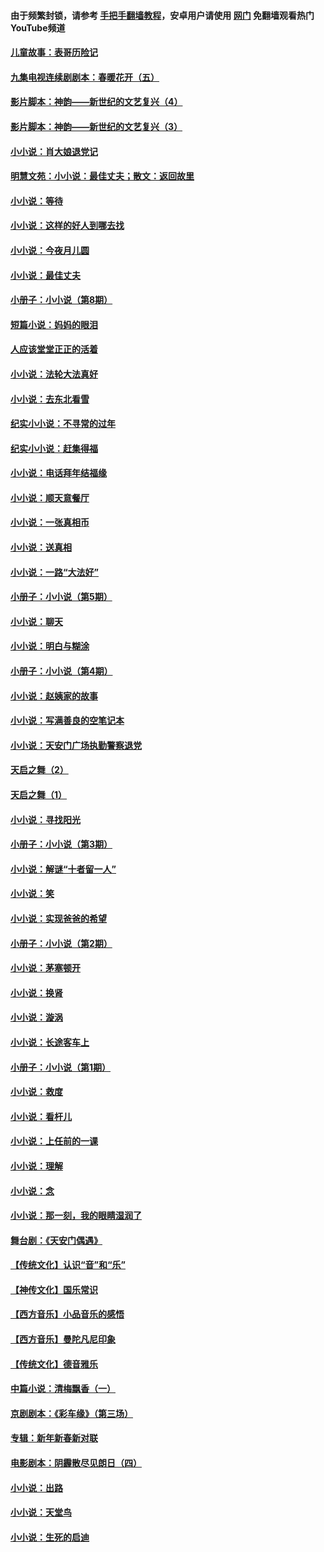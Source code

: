 #### 由于频繁封锁，请参考 [手把手翻墙教程](https://github.com/gfw-breaker/guides/wiki/)，安卓用户请使用 [网门](https://github.com/gfw-breaker/nogfw/blob/master/dl.md?t=05220101) 免翻墙观看热门YouTube频道 

#### [儿童故事：表哥历险记](../pages/328/383535.md?t=05220101) 

#### [九集电视连续剧剧本：春暖花开（五）](../pages/328/275919.md?t=05220101) 

#### [影片脚本：神韵——新世纪的文艺复兴（4）](../pages/328/266089.md?t=05220101) 

#### [影片脚本：神韵——新世纪的文艺复兴（3）](../pages/328/266087.md?t=05220101) 

#### [小小说：肖大娘退党记](../pages/328/239807.md?t=05220101) 

#### [明慧文苑：小小说：最佳丈夫；散文：返回故里](../pages/328/3439.md?t=05220101) 

#### [小小说：等待](../pages/328/223927.md?t=05220101) 

#### [小小说：这样的好人到哪去找](../pages/328/209396.md?t=05220101) 

#### [小小说：今夜月儿圆](../pages/328/193588.md?t=05220101) 

#### [小小说：最佳丈夫](../pages/328/190938.md?t=05220101) 

#### [小册子：小小说（第8期）](../pages/328/188202.md?t=05220101) 

#### [短篇小说：妈妈的眼泪](../pages/328/187712.md?t=05220101) 

#### [人应该堂堂正正的活着](../pages/328/182430.md?t=05220101) 

#### [小小说：法轮大法真好](../pages/328/174669.md?t=05220101) 

#### [小小说：去东北看雪](../pages/328/173882.md?t=05220101) 

#### [纪实小小说：不寻常的过年](../pages/328/173187.md?t=05220101) 

#### [纪实小小说：赶集得福](../pages/328/172652.md?t=05220101) 

#### [小小说：电话拜年结福缘](../pages/328/172533.md?t=05220101) 

#### [小小说：顺天意餐厅](../pages/328/170182.md?t=05220101) 

#### [小小说：一张真相币](../pages/328/169410.md?t=05220101) 

#### [小小说：送真相](../pages/328/166713.md?t=05220101) 

#### [小小说：一路“大法好”](../pages/328/162016.md?t=05220101) 

#### [小册子：小小说（第5期）](../pages/328/161131.md?t=05220101) 

#### [小小说：聊天](../pages/328/159640.md?t=05220101) 

#### [小小说：明白与糊涂](../pages/328/158101.md?t=05220101) 

#### [小册子：小小说（第4期）](../pages/328/158006.md?t=05220101) 

#### [小小说：赵姨家的故事](../pages/328/157843.md?t=05220101) 

#### [小小说：写满善良的空笔记本](../pages/328/157382.md?t=05220101) 

#### [小小说：天安门广场执勤警察退党](../pages/328/156982.md?t=05220101) 

#### [天启之舞（2）](../pages/328/153440.md?t=05220101) 

#### [天启之舞（1）](../pages/328/153439.md?t=05220101) 

#### [小小说：寻找阳光](../pages/328/153065.md?t=05220101) 

#### [小册子：小小说（第3期）](../pages/328/151715.md?t=05220101) 

#### [小小说：解谜“十者留一人”](../pages/328/148967.md?t=05220101) 

#### [小小说：笑](../pages/328/148905.md?t=05220101) 

#### [小小说：实现爸爸的希望](../pages/328/148096.md?t=05220101) 

#### [小册子：小小说（第2期）](../pages/328/147214.md?t=05220101) 

#### [小小说：茅塞顿开](../pages/328/147030.md?t=05220101) 

#### [小小说：换肾](../pages/328/146770.md?t=05220101) 

#### [小小说：漩涡](../pages/328/146683.md?t=05220101) 

#### [小小说：长途客车上](../pages/328/145076.md?t=05220101) 

#### [小册子：小小说（第1期）](../pages/328/143963.md?t=05220101) 

#### [小小说：救度](../pages/328/143927.md?t=05220101) 

#### [小小说：看杆儿](../pages/328/142137.md?t=05220101) 

#### [小小说：上任前的一课](../pages/328/140808.md?t=05220101) 

#### [小小说：理解](../pages/328/140476.md?t=05220101) 

#### [小小说：念](../pages/328/139513.md?t=05220101) 

#### [小小说：那一刻，我的眼睛湿润了](../pages/328/138476.md?t=05220101) 

#### [舞台剧：《天安门偶遇》](../pages/328/117155.md?t=05220101) 

#### [【传统文化】认识“音”和“乐”](../pages/328/108667.md?t=05220101) 

#### [【神传文化】国乐常识](../pages/328/104225.md?t=05220101) 

#### [【西方音乐】小品音乐的感悟](../pages/328/102924.md?t=05220101) 

#### [【西方音乐】曼陀凡尼印象](../pages/328/102922.md?t=05220101) 

#### [【传统文化】德音雅乐](../pages/328/102923.md?t=05220101) 

#### [中篇小说：清梅飘香（一）](../pages/328/101058.md?t=05220101) 

#### [京剧剧本：《彩车缘》（第三场）](../pages/328/96434.md?t=05220101) 

#### [专辑：新年新春新对联](../pages/328/94991.md?t=05220101) 

#### [电影剧本：阴霾散尽见朗日（四）](../pages/328/87081.md?t=05220101) 

#### [小小说：出路](../pages/328/84848.md?t=05220101) 

#### [小小说：天堂鸟](../pages/328/83084.md?t=05220101) 

#### [小小说：生死的启迪](../pages/328/70977.md?t=05220101) 

